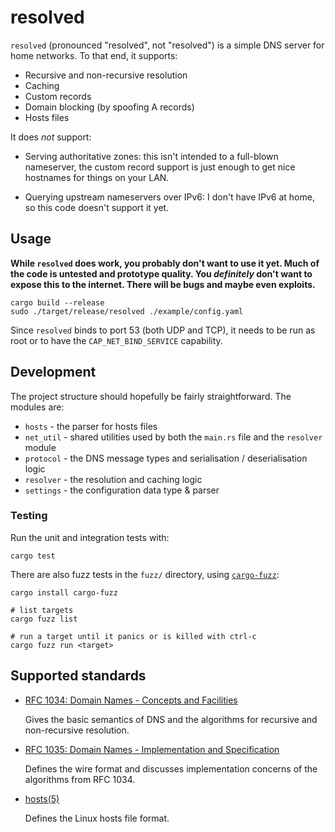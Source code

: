 resolved
========

`resolved` (pronounced "resolved", not "resolved") is a simple DNS
server for home networks.  To that end, it supports:

- Recursive and non-recursive resolution
- Caching
- Custom records
- Domain blocking (by spoofing A records)
- Hosts files

It does *not* support:

- Serving authoritative zones: this isn't intended to a full-blown
  nameserver, the custom record support is just enough to get nice
  hostnames for things on your LAN.

- Querying upstream nameservers over IPv6: I don't have IPv6 at home,
  so this code doesn't support it yet.


Usage
-----

**While `resolved` does work, you probably don't want to use it yet.
Much of the code is untested and prototype quality.  You *definitely*
don't want to expose this to the internet.  There will be bugs and
maybe even exploits.**

```
cargo build --release
sudo ./target/release/resolved ./example/config.yaml
```

Since `resolved` binds to port 53 (both UDP and TCP), it needs to be
run as root or to have the `CAP_NET_BIND_SERVICE` capability.


Development
-----------

The project structure should hopefully be fairly straightforward.  The
modules are:

- `hosts`    - the parser for hosts files
- `net_util` - shared utilities used by both the `main.rs` file and the `resolver` module
- `protocol` - the DNS message types and serialisation / deserialisation logic
- `resolver` - the resolution and caching logic
- `settings` - the configuration data type & parser

### Testing

Run the unit and integration tests with:

```
cargo test
```

There are also fuzz tests in the `fuzz/` directory, using
[`cargo-fuzz`][]:

```
cargo install cargo-fuzz

# list targets
cargo fuzz list

# run a target until it panics or is killed with ctrl-c
cargo fuzz run <target>
```

[`cargo-fuzz`]: https://github.com/rust-fuzz/cargo-fuzz


Supported standards
-------------------

- [RFC 1034: Domain Names - Concepts and Facilities](https://datatracker.ietf.org/doc/html/rfc1034)

  Gives the basic semantics of DNS and the algorithms for recursive
  and non-recursive resolution.

- [RFC 1035: Domain Names - Implementation and Specification](https://datatracker.ietf.org/doc/html/rfc1035)

  Defines the wire format and discusses implementation concerns of the
  algorithms from RFC 1034.

- [hosts(5)](https://man7.org/linux/man-pages/man5/hosts.5.html)

  Defines the Linux hosts file format.
